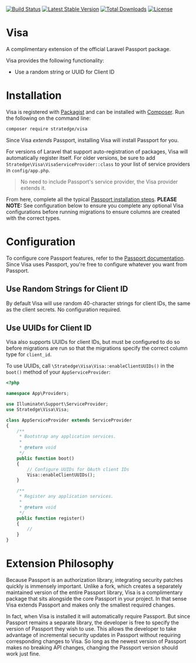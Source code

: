 [![Build Status](https://travis-ci.org/stratedge/visa.svg?branch=master)](https://travis-ci.org/stratedge/visa)
[![Latest Stable Version](https://poser.pugx.org/stratedge/visa/v/stable)](https://packagist.org/packages/stratedge/visa)
[![Total Downloads](https://poser.pugx.org/stratedge/visa/downloads)](https://packagist.org/packages/stratedge/visa)
[![License](https://poser.pugx.org/stratedge/visa/license)](https://packagist.org/packages/stratedge/visa)

# Visa

A complimentary extension of the official Laravel Passport package.

Visa provides the following functionality:

* Use a random string or UUID for Client ID

# Installation

Visa is registered with [Packagist](https://packagist.org) and can be installed with [Composer](https://getcomposer.org). Run the following on the command line:

```sh
composer require stratedge/visa
```

Since Visa _extends_ Passport, installing Visa will install Passport for you.

For versions of Laravel that support auto-registration of packages, Visa will automatically register itself. For older versions, be sure to add `Stratedge\Visa\VisaServiceProvider::class` to your list of service providers in `config/app.php`.

> No need to include Passport's service provider, the Visa provider extends it.

From here, complete all the typical [Passport installation steps](https://laravel.com/docs/master/passport#installation). **PLEASE NOTE:** See configuration below to ensure you complete any optional Visa configurations before running migrations to ensure columns are created with the correct types.

# Configuration

To configure core Passport features, refer to the [Passport documentation](https://laravel.com/docs/master/passport). Since Visa uses Passport, you're free to configure whatever you want from Passport.

## Use Random Strings for Client ID

By default Visa will use random 40-character strings for client IDs, the same as the client secrets. No configuration required.

## Use UUIDs for Client ID

Visa also supports UUIDs for client IDs, but must be configured to do so before migrations are run so that the migrations specify the correct column type for `client_id`.

To use UUIDs, call `\Stratedge\Visa\Visa::enableClientUUIDs()` in the `boot()` method of your `AppServiceProvider`:

```php
<?php

namespace App\Providers;

use Illuminate\Support\ServiceProvider;
use Stratedge\Visa\Visa;

class AppServiceProvider extends ServiceProvider
{
    /**
     * Bootstrap any application services.
     *
     * @return void
     */
    public function boot()
    {
        // Configure UUIDs for OAuth client IDs
        Visa::enableClientUUIDs();
    }

    /**
     * Register any application services.
     *
     * @return void
     */
    public function register()
    {
        //
    }
}

```

# Extension Philosophy

Because Passport is an authorization library, integrating security patches quickly is immensely important. Unlike a fork, which creates a separately maintained version of the entire Passport library, Visa is a complimentary package that sits alongside the core Passport in your project. In that sense Visa extends Passport and makes only the smallest required changes.

In fact, when Visa is installed it will automatically require Passport. But since Passport remains a separate library, the developer is free to specify the version of Passport they wish to use. This allows the developer to take advantage of incremental security updates in Passport without requiring corresponding changes to Visa. So long as the newest version of Passport makes no breaking API changes, changing the Passport version should work just fine.
